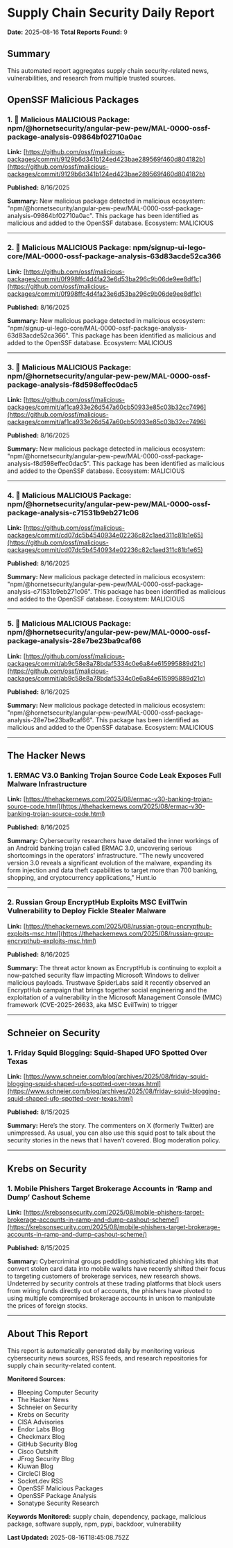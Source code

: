 # Supply Chain Security Daily Report
**Date:** 2025-08-16
**Total Reports Found:** 9

## Summary

This automated report aggregates supply chain security-related news, vulnerabilities, and research from multiple trusted sources.

## OpenSSF Malicious Packages

### 1. 🚨 Malicious MALICIOUS Package: npm/@hornetsecurity/angular-pew-pew/MAL-0000-ossf-package-analysis-09864bf02710a0ac

**Link:** [https://github.com/ossf/malicious-packages/commit/9129b6d341b124ed423bae289569f460d804182b](https://github.com/ossf/malicious-packages/commit/9129b6d341b124ed423bae289569f460d804182b)

**Published:** 8/16/2025

**Summary:** New malicious package detected in malicious ecosystem: "npm/@hornetsecurity/angular-pew-pew/MAL-0000-ossf-package-analysis-09864bf02710a0ac". This package has been identified as malicious and added to the OpenSSF database. Ecosystem: MALICIOUS

---

### 2. 🚨 Malicious MALICIOUS Package: npm/signup-ui-lego-core/MAL-0000-ossf-package-analysis-63d83acde52ca366

**Link:** [https://github.com/ossf/malicious-packages/commit/0f998ffc4d4fa23e6d53ba296c9b06de9ee8df1c](https://github.com/ossf/malicious-packages/commit/0f998ffc4d4fa23e6d53ba296c9b06de9ee8df1c)

**Published:** 8/16/2025

**Summary:** New malicious package detected in malicious ecosystem: "npm/signup-ui-lego-core/MAL-0000-ossf-package-analysis-63d83acde52ca366". This package has been identified as malicious and added to the OpenSSF database. Ecosystem: MALICIOUS

---

### 3. 🚨 Malicious MALICIOUS Package: npm/@hornetsecurity/angular-pew-pew/MAL-0000-ossf-package-analysis-f8d598effec0dac5

**Link:** [https://github.com/ossf/malicious-packages/commit/af1ca933e26d547a60cb50933e85c03b32cc7496](https://github.com/ossf/malicious-packages/commit/af1ca933e26d547a60cb50933e85c03b32cc7496)

**Published:** 8/16/2025

**Summary:** New malicious package detected in malicious ecosystem: "npm/@hornetsecurity/angular-pew-pew/MAL-0000-ossf-package-analysis-f8d598effec0dac5". This package has been identified as malicious and added to the OpenSSF database. Ecosystem: MALICIOUS

---

### 4. 🚨 Malicious MALICIOUS Package: npm/@hornetsecurity/angular-pew-pew/MAL-0000-ossf-package-analysis-c71531b9eb271c06

**Link:** [https://github.com/ossf/malicious-packages/commit/cd07dc5b4540934e02236c82c1aed311c81b1e65](https://github.com/ossf/malicious-packages/commit/cd07dc5b4540934e02236c82c1aed311c81b1e65)

**Published:** 8/16/2025

**Summary:** New malicious package detected in malicious ecosystem: "npm/@hornetsecurity/angular-pew-pew/MAL-0000-ossf-package-analysis-c71531b9eb271c06". This package has been identified as malicious and added to the OpenSSF database. Ecosystem: MALICIOUS

---

### 5. 🚨 Malicious MALICIOUS Package: npm/@hornetsecurity/angular-pew-pew/MAL-0000-ossf-package-analysis-28e7be23ba9caf66

**Link:** [https://github.com/ossf/malicious-packages/commit/ab9c58e8a78bdaf5334c0e6a84e615995889d21c](https://github.com/ossf/malicious-packages/commit/ab9c58e8a78bdaf5334c0e6a84e615995889d21c)

**Published:** 8/16/2025

**Summary:** New malicious package detected in malicious ecosystem: "npm/@hornetsecurity/angular-pew-pew/MAL-0000-ossf-package-analysis-28e7be23ba9caf66". This package has been identified as malicious and added to the OpenSSF database. Ecosystem: MALICIOUS

---

## The Hacker News

### 1. ERMAC V3.0 Banking Trojan Source Code Leak Exposes Full Malware Infrastructure

**Link:** [https://thehackernews.com/2025/08/ermac-v30-banking-trojan-source-code.html](https://thehackernews.com/2025/08/ermac-v30-banking-trojan-source-code.html)

**Published:** 8/16/2025

**Summary:** Cybersecurity researchers have detailed the inner workings of an Android banking trojan called ERMAC 3.0, uncovering serious shortcomings in the operators' infrastructure. "The newly uncovered version 3.0 reveals a significant evolution of the malware, expanding its form injection and data theft capabilities to target more than 700 banking, shopping, and cryptocurrency applications," Hunt.io

---

### 2. Russian Group EncryptHub Exploits MSC EvilTwin Vulnerability to Deploy Fickle Stealer Malware

**Link:** [https://thehackernews.com/2025/08/russian-group-encrypthub-exploits-msc.html](https://thehackernews.com/2025/08/russian-group-encrypthub-exploits-msc.html)

**Published:** 8/16/2025

**Summary:** The threat actor known as EncryptHub is continuing to exploit a now-patched security flaw impacting Microsoft Windows to deliver malicious payloads. Trustwave SpiderLabs said it recently observed an EncryptHub campaign that brings together social engineering and the exploitation of a vulnerability in the Microsoft Management Console (MMC) framework (CVE-2025-26633, aka MSC EvilTwin) to trigger

---

## Schneier on Security

### 1. Friday Squid Blogging: Squid-Shaped UFO Spotted Over Texas

**Link:** [https://www.schneier.com/blog/archives/2025/08/friday-squid-blogging-squid-shaped-ufo-spotted-over-texas.html](https://www.schneier.com/blog/archives/2025/08/friday-squid-blogging-squid-shaped-ufo-spotted-over-texas.html)

**Published:** 8/15/2025

**Summary:** Here’s the story. The commenters on X (formerly Twitter) are unimpressed. As usual, you can also use this squid post to talk about the security stories in the news that I haven’t covered. Blog moderation policy.

---

## Krebs on Security

### 1. Mobile Phishers Target Brokerage Accounts in ‘Ramp and Dump’ Cashout Scheme

**Link:** [https://krebsonsecurity.com/2025/08/mobile-phishers-target-brokerage-accounts-in-ramp-and-dump-cashout-scheme/](https://krebsonsecurity.com/2025/08/mobile-phishers-target-brokerage-accounts-in-ramp-and-dump-cashout-scheme/)

**Published:** 8/15/2025

**Summary:** Cybercriminal groups peddling sophisticated phishing kits that convert stolen card data into mobile wallets have recently shifted their focus to targeting customers of brokerage services, new research shows. Undeterred by security controls at these trading platforms that block users from wiring funds directly out of accounts, the phishers have pivoted to using multiple compromised brokerage accounts in unison to manipulate the prices of foreign stocks.

---

## About This Report

This report is automatically generated daily by monitoring various cybersecurity news sources, RSS feeds, and research repositories for supply chain security-related content.

**Monitored Sources:**
- Bleeping Computer Security
- The Hacker News
- Schneier on Security
- Krebs on Security
- CISA Advisories
- Endor Labs Blog
- Checkmarx Blog
- GitHub Security Blog
- Cisco Outshift
- JFrog Security Blog
- Kiuwan Blog
- CircleCI Blog
- Socket.dev RSS
- OpenSSF Malicious Packages
- OpenSSF Package Analysis
- Sonatype Security Research

**Keywords Monitored:** supply chain, dependency, package, malicious package, software supply, npm, pypi, backdoor, vulnerability

**Last Updated:** 2025-08-16T18:45:08.752Z
